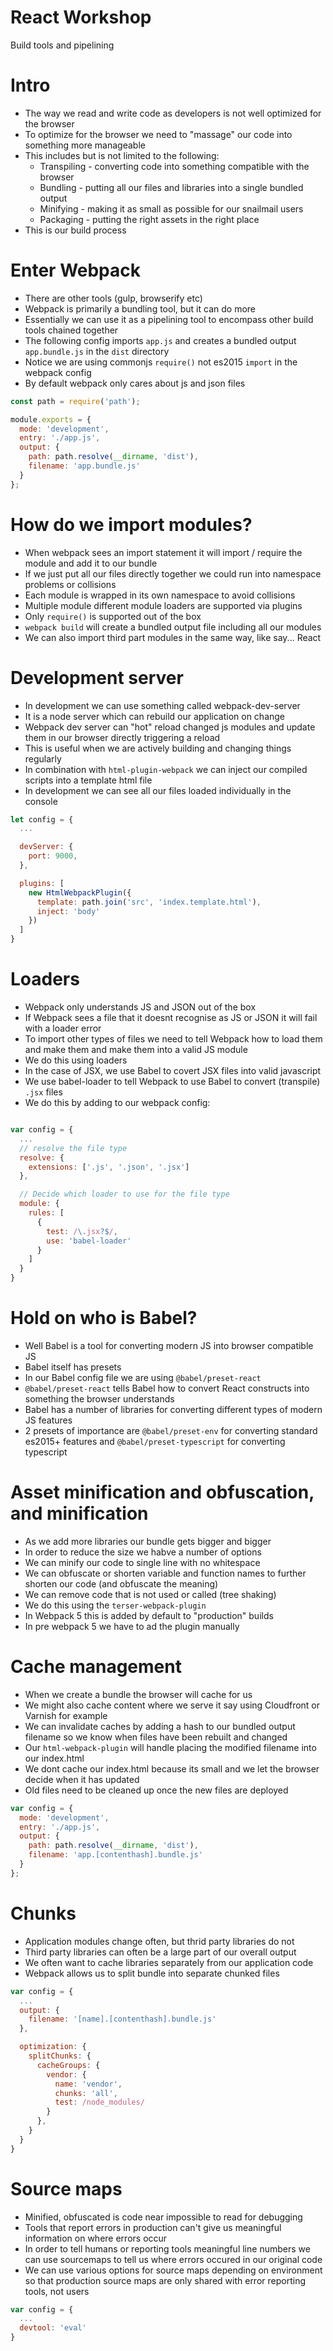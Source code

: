 <!---
marp: true
theme: uncover
class: invert
headingDivider: 2
paginate: true
header: ![&e Tech](img/and-e-tech-logo-300.svg)
footer: 'Created with [Marp](https://marp.app) and [Github Pages](https://pages.github.com)'
backgroundImage: url('img/react-logo.svg')
backgroundPosition: 120% 120%
backgroundSize: 40%
style: |
  section,
  section code {
    font-size: 30px;
    text-align: left;
  }

  section ul,
  section ol,
  section img {
    margin-left: 0;
  }

  section.long p,
  section.long ul,
  section.long ol,
  section.long code, {
    font-size: 24px;
  }

  section .columns img {
    width: 100%;
  }

  section .columns {
    display: grid;
    grid-template-columns: repeat(2, minmax(0, 1fr));
    gap: 1rem;
  }

  section header img {
    height: 100px;
    width: 100px;
    float: right;
  }
--->
# React Workshop

Build tools and pipelining

# Intro

- The way we read and write code as developers is not well optimized for the browser
- To optimize for the browser we need to "massage" our code into something more manageable
- This includes but is not limited to the following:
  - Transpiling - converting code into something compatible with the browser
  - Bundling - putting all our files and libraries into a single bundled output
  - Minifying - making it as small as possible for our snailmail users
  - Packaging - putting the right assets in the right place
- This is our build process

# Enter Webpack

- There are other tools (gulp, browserify etc)
- Webpack is primarily a bundling tool, but it can do more
- Essentially we can use it as a pipelining tool to encompass other build tools chained together
- The following config imports `app.js` and creates a bundled output `app.bundle.js` in the `dist` directory
- Notice we are using commonjs `require()` not es2015 `import` in the webpack config
- By default webpack only cares about js and json files

```js
const path = require('path');

module.exports = {
  mode: 'development',
  entry: './app.js',
  output: {
    path: path.resolve(__dirname, 'dist'),
    filename: 'app.bundle.js'
  }
};
```

# How do we import modules?

- When webpack sees an import statement it will import / require the module and add it to our bundle
- If we just put all our files directly together we could run into namespace problems or collisions
- Each module is wrapped in its own namespace to avoid collisions
- Multiple module different module loaders are supported via plugins
- Only `require()` is supported out of the box
- `webpack build` will create a bundled output file including all our modules
- We can also import third part modules in the same way, like say... React

# Development server

- In development we can use something called webpack-dev-server
- It is a node server which can rebuild our application on change
- Webpack dev server can "hot" reload changed js modules and update them in our browser directly triggering a reload
- This is useful when we are actively building and changing things regularly
- In combination with `html-plugin-webpack` we can inject our compiled scripts into a template html file
- In development we can see all our files loaded individually in the console

```js
let config = {
  ...

  devServer: {
    port: 9000,
  },

  plugins: [
    new HtmlWebpackPlugin({
      template: path.join('src', 'index.template.html'),
      inject: 'body'
    })
  ]
}
```

# Loaders

- Webpack only understands JS and JSON out of the box
- If Webpack sees a file that it doesnt recognise as JS or JSON it will fail with a loader error
- To import other types of files we need to tell Webpack how to load them and make them and make them into a valid JS module
- We do this using loaders
- In the case of JSX, we use Babel to covert JSX files into valid javascript
- We use babel-loader to tell Webpack to use Babel to convert (transpile) `.jsx` files
- We do this by adding to our webpack config:

```js

var config = {
  ...
  // resolve the file type
  resolve: {
    extensions: ['.js', '.json', '.jsx']
  },

  // Decide which loader to use for the file type
  module: {
    rules: [
      {
        test: /\.jsx?$/,
        use: 'babel-loader'
      }
    ]
  }
}

```

# Hold on who is Babel?

- Well Babel is a tool for converting modern JS into browser compatible JS
- Babel itself has presets
- In our Babel config file we are using `@babel/preset-react`
- `@babel/preset-react` tells Babel how to convert React constructs into something the browser understands
- Babel has a number of libraries for converting different types of modern JS features
- 2 presets of importance are `@babel/preset-env` for converting standard es2015+ features and `@babel/preset-typescript` for converting typescript

# Asset minification and obfuscation, and minification

- As we add more libraries our bundle gets bigger and bigger
- In order to reduce the size we habve a number of options
- We can minify our code to single line with no whitespace
- We can obfuscate or shorten variable and function names to further shorten our code (and obfuscate the meaning)
- We can remove code that is not used or called (tree shaking)
- We do this using the `terser-webpack-plugin`
- In Webpack 5 this is added by default to "production" builds
- In pre webpack 5 we have to ad the plugin manually

# Cache management

- When we create a bundle the browser will cache for us
- We might also cache content where we serve it say using Cloudfront or Varnish for example
- We can invalidate caches by adding a hash to our bundled output filename so we know when files have been rebuilt and changed
- Our `html-webpack-plugin` will handle placing the modified filename into our index.html
- We dont cache our index.html because its small and we let the browser decide when it has updated
- Old files need to be cleaned up once the new files are deployed

```js
var config = {
  mode: 'development',
  entry: './app.js',
  output: {
    path: path.resolve(__dirname, 'dist'),
    filename: 'app.[contenthash].bundle.js'
  }
};
```

# Chunks

- Application modules change often, but thrid party libraries do not
- Third party libraries can often be a large part of our overall output
- We often want to cache libraries separately from our application code
- Webpack allows us to split bundle into separate chunked files

```js
var config = {
  ...
  output: {
    filename: '[name].[contenthash].bundle.js'
  },

  optimization: {
    splitChunks: {
      cacheGroups: {
        vendor: {
          name: 'vendor',
          chunks: 'all',
          test: /node_modules/
        }
      },
    }
  }
}
```

# Source maps

- Minified, obfuscated is code near impossible to read for debugging
- Tools that report errors in production can't give us meaningful information on where errors occur
- In order to tell humans or reporting tools meaningful line numbers we can use sourcemaps to tell us where errors occured in our original code
- We can use various options for source maps depending on environment so that production source maps are only shared with error reporting tools, not users

```js
var config = {
  ...
  devtool: 'eval'
}
